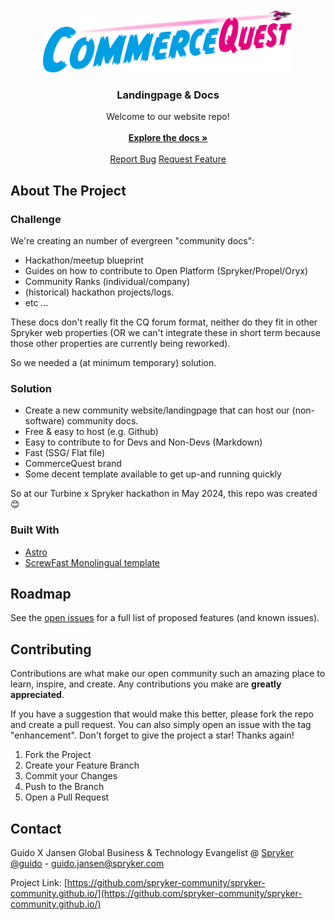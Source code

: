                          
<br/>
<div align="center">
<a href="https://commercequest.space">
<img src="src/images/starlight/CQ_logo.svg" alt="CQ Logo" width="400" height="100">
</a>
<h3 align="center">Landingpage & Docs</h3>
<p align="center">
Welcome to our website repo!
<br/>
<br/>
<a href="https://spryker-community.github.io/docs"><strong>Explore the docs »</strong></a>
<br/>
<br/>
<a href="#">Report Bug</a>
<a href="#">Request Feature</a>
</p>
</div>

 ## About The Project

### Challenge
We're creating an number of evergreen "community docs":
- Hackathon/meetup blueprint
- Guides on how to contribute to Open Platform (Spryker/Propel/Oryx)
- Community Ranks (individual/company)
- (historical) hackathon projects/logs.
- etc …

These docs don't really fit the CQ forum format, neither do they fit in other Spryker web properties
(OR we can't integrate these in short term because those other properties are currently being reworked).

So we needed a (at minimum temporary) solution.

### Solution

- Create a new community website/landingpage that can host our (non-software) community docs.
- Free & easy to host (e.g. Github)
- Easy to contribute to for Devs and Non-Devs (Markdown)
- Fast (SSG/ Flat file)
- CommerceQuest brand
- Some decent template available to get up-and running quickly

So at our Turbine x Spryker hackathon in May 2024, this repo was created 😊

 ### Built With

- [Astro](https://astro.build)
- [ScrewFast Monolingual template](https://github.com/mearashadowfax/ScrewFast/tree/monolingual-site)

 ## Roadmap
See the [open issues](https://github.com/spryker-community/spryker-community.github.io/issues) for a full list of proposed features (and known issues).

 ## Contributing

Contributions are what make our open community such an amazing place to learn, inspire, and create. Any contributions you make are **greatly appreciated**.

If you have a suggestion that would make this better, please fork the repo and create a pull request. You can also simply open an issue with the tag "enhancement".
Don't forget to give the project a star! Thanks again!

1. Fork the Project
2. Create your Feature Branch
3. Commit your Changes
4. Push to the Branch
5. Open a Pull Request

 ## Contact

Guido X Jansen
Global Business & Technology Evangelist @ [Spryker](https://www.spryker.com)
[@guido](https://twitter.com/guido) - guido.jansen@spryker.com

Project Link: [https://github.com/spryker-community/spryker-community.github.io/](https://github.com/spryker-community/spryker-community.github.io/)
